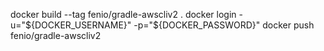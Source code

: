 docker build --tag fenio/gradle-awscliv2 .
docker login -u="${DOCKER_USERNAME}" -p="${DOCKER_PASSWORD}"
docker push fenio/gradle-awscliv2